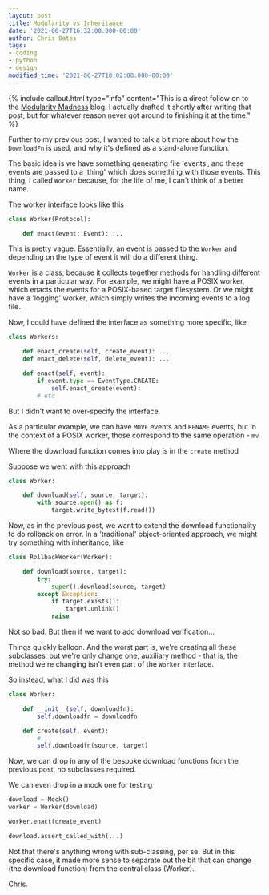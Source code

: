 ```yaml
---
layout: post
title: Modularity vs Inheritance
date: '2021-06-27T16:32:00.000-00:00'
author: Chris Oates
tags:
- coding
- python
- design
modified_time: '2021-06-27T18:02:00.000-00:00'
---
```


{% include callout.html type="info" content="This is a direct follow on to the [Modularity Madness](https://oatzy.github.io/2020/05/25/modularity-madness.html) blog. I actually drafted it shortly after writing that post, but for whatever reason never got around to finishing it at the time."  %}

Further to my previous post, I wanted to talk a bit more about how the `DownloadFn` is used, and why it's defined as a stand-alone function.

The basic idea is we have something generating file 'events', and these events are passed to a 'thing' which does something with those events. This thing, I called `Worker` because, for the life of me, I can't think of a better name.

The worker interface looks like this

```python
class Worker(Protocol):

    def enact(event: Event): ...
```

This is pretty vague. Essentially, an event is passed to the `Worker` and depending on the type of event it will do a different thing.

`Worker` is a class, because it collects together methods for handling different events in a particular way. For example, we might have a POSIX worker, which enacts the events for a POSIX-based target filesystem. Or we might have a 'logging' worker, which simply writes the incoming events to a log file.

Now, I could have defined the interface as something more specific, like

```python
class Workers:

    def enact_create(self, create_event): ...
    def enact_delete(self, delete_event): ...

    def enact(self, event):
        if event.type == EventType.CREATE:
            self.enact_create(event):
        # etc
```

But I didn't want to over-specify the interface.

As a particular example, we can have `MOVE` events and `RENAME` events, but in the context of a POSIX worker, those correspond to the same operation - `mv`

Where the download function comes into play is in the `create` method

Suppose we went with this approach

```python
class Worker:

    def download(self, source, target):
        with source.open() as f:
            target.write_bytest(f.read())
```

Now, as in the previous post, we want to extend the download functionality to do rollback on error. In a 'traditional' object-oriented approach, we might try something with inheritance, like

```python
class RollbackWorker(Worker):

    def download(source, target):
        try:
            super().download(source, target)
        except Exception:
            if target.exists():
                target.unlink()
            raise
```

Not so bad. But then if we want to add download verification...

Things quickly balloon. And the worst part is, we're creating all these subclasses, but we're only change one, auxiliary method - that is, the method we're changing isn't even part of the `Worker` interface.

So instead, what I did was this

```python
class Worker:

    def __init__(self, downloadfn):
        self.downloadfn = downloadfn

    def create(self, event):
        #...
        self.downloadfn(source, target)
```

Now, we can drop in any of the bespoke download functions from the previous post, no subclasses required.

We can even drop in a mock one for testing

```python
download = Mock()
worker = Worker(download)

worker.enact(create_event)

download.assert_called_with(...)
```

Not that there's anything wrong with sub-classing, per se. But in this specific case, it made more sense to separate out the bit that can change (the download function) from the central class (Worker).


Chris.
